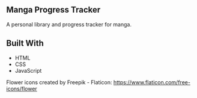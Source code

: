 ## Manga Progress Tracker
A personal library and progress tracker for manga.

## Built With
- HTML
- CSS
- JavaScript

Flower icons created by Freepik - Flaticon: https://www.flaticon.com/free-icons/flower